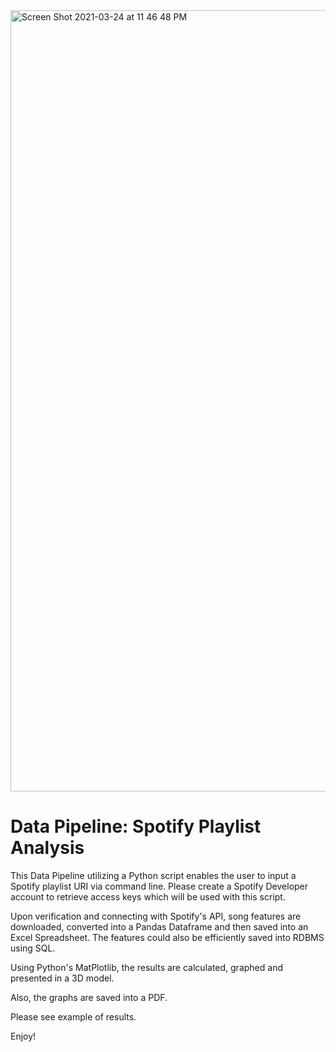 <img width="1250" alt="Screen Shot 2021-03-24 at 11 46 48 PM" src="https://user-images.githubusercontent.com/37382927/112430379-4bb89500-8cfb-11eb-853f-40848ee28a41.png">

# Data Pipeline: Spotify Playlist Analysis

This Data Pipeline utilizing a Python script enables the user to input a Spotify playlist URI via command line. Please create a Spotify Developer account to retrieve access keys which will be used with this script.

Upon verification and connecting with Spotify's API, song features are downloaded, 
converted into a Pandas Dataframe and then saved into an Excel Spreadsheet.  The features could also be efficiently saved into RDBMS using SQL.

Using Python's MatPlotlib, the results are calculated, graphed and presented in a 3D model.

Also, the graphs are saved into a PDF. 

Please see example of results. 

Enjoy!



